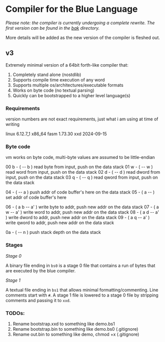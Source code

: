 # Compiler for the Blue Language

_Please note: the compiler is currently undergoing a complete rewrite. The first version can be found in the [bak](bak) directory._

More details will be added as the new version of the compiler is fleshed out.


## v3

Extremely minimal version of a 64bit forth-like compiler that:

1. Completely stand alone (nostdlib)
1. Supports compile time execution of any word
1. Supports multiple os/architectures/executable formats
1. Works on byte code (no textual parsing)
1. Quickly can be bootstrapped to a higher level language(s)

### Requirements

version numbers are not exact requirements, just what i am using at time of writing

linux 6.12.7_1 x86_64
fasm 1.73.30
xxd 2024-09-15

### Byte code

vm works on byte code, multi-byte values are assumed to be little-endian

00 b - ( -- b ) read byte from input, push on the data stack
01 w - ( -- w ) read word from input, push on the data stack
02 d - ( -- d ) read dword from input, push on the data stack
03 q - ( -- q ) read qword from input, push on the data stack

04   - ( -- a ) push addr of code buffer's here on the data stack
05   - ( a -- ) set addr of code buffer's here

06   - ( a b -- a' ) write byte to addr, push new addr on the data stack
07   - ( a w -- a' ) write word to addr, push new addr on the data stack
08   - ( a d -- a' ) write dword to addr, push new addr on the data stack
09   - ( a q -- a' ) write qword to addr, push new addr on the data stack

0a   - ( -- n ) push stack depth on the data stack

### Stages

_Stage 0_

A binary file ending in `bs0` is a stage 0 file that contains a run of bytes that are executed by the blue
compiler.

_Stage 1_

A textual file ending in `bs1` that allows minimal formatting/commenting. Line comments start with `#`. A stage 1
file is lowered to a stage 0 file by stripping comments and passing it to `xxd`.

### TODOs:

1. Rename bootstrap.xxd to something like demo.bs1
1. Rename bootstrap.bin to something like demo.bs0 (.gitignore)
1. Rename out.bin to something like demo, chmod +x (.gitignore)
